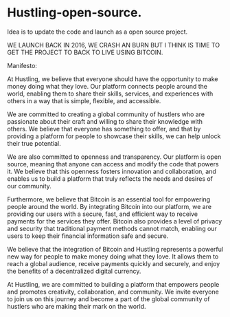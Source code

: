 # Hustling-open-source.
Idea is to update the code and launch as a open source project.

WE LAUNCH BACK IN 2016, WE CRASH AN BURN BUT I THINK IS TIME TO GET THE PROJECT TO BACK TO LIVE USING BITCOIN.

Manifesto:

At Hustling, we believe that everyone should have the opportunity to make money doing what they love. Our platform connects people around the world, enabling them to share their skills, services, and experiences with others in a way that is simple, flexible, and accessible.

We are committed to creating a global community of hustlers who are passionate about their craft and willing to share their knowledge with others. We believe that everyone has something to offer, and that by providing a platform for people to showcase their skills, we can help unlock their true potential.

We are also committed to openness and transparency. Our platform is open source, meaning that anyone can access and modify the code that powers it. We believe that this openness fosters innovation and collaboration, and enables us to build a platform that truly reflects the needs and desires of our community.

Furthermore, we believe that Bitcoin is an essential tool for empowering people around the world. By integrating Bitcoin into our platform, we are providing our users with a secure, fast, and efficient way to receive payments for the services they offer. Bitcoin also provides a level of privacy and security that traditional payment methods cannot match, enabling our users to keep their financial information safe and secure.

We believe that the integration of Bitcoin and Hustling represents a powerful new way for people to make money doing what they love. It allows them to reach a global audience, receive payments quickly and securely, and enjoy the benefits of a decentralized digital currency.

At Hustling, we are committed to building a platform that empowers people and promotes creativity, collaboration, and community. We invite everyone to join us on this journey and become a part of the global community of hustlers who are making their mark on the world.
